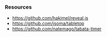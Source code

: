 ### Resources

- https://github.com/hakimel/reveal.js
- https://github.com/jsoma/tabletop
- https://github.com/natemago/tabata-timer